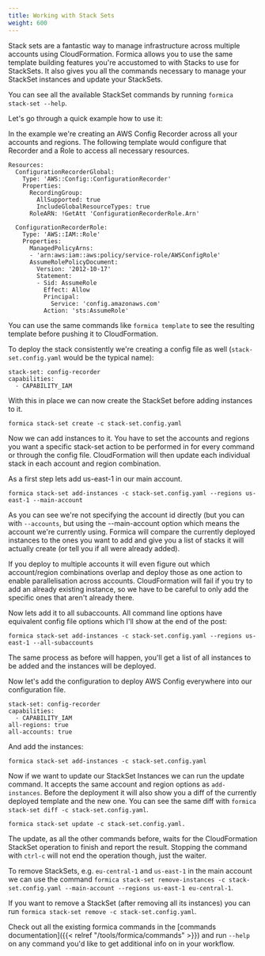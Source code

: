 ```yaml
---
title: Working with Stack Sets
weight: 600
---
```


Stack sets are a fantastic way to manage infrastructure across multiple accounts using CloudFormation. Formica allows you to use the same template building features you're accustomed to with Stacks to use for StackSets. It also gives you all the commands necessary to manage your StackSet instances and update your StackSets.

You can see all the available StackSet commands by running `formica stack-set --help`.

Let's go through a quick example how to use it:

In the example we're creating an AWS Config Recorder across all your accounts and regions. The following template would configure that Recorder and a Role to access all necessary resources.


```
Resources:
  ConfigurationRecorderGlobal:
    Type: 'AWS::Config::ConfigurationRecorder'
    Properties:
      RecordingGroup:
        AllSupported: true
        IncludeGlobalResourceTypes: true
      RoleARN: !GetAtt 'ConfigurationRecorderRole.Arn'

  ConfigurationRecorderRole:
    Type: 'AWS::IAM::Role'
    Properties:
      ManagedPolicyArns:
      - 'arn:aws:iam::aws:policy/service-role/AWSConfigRole'
      AssumeRolePolicyDocument:
        Version: '2012-10-17'
        Statement:
        - Sid: AssumeRole
          Effect: Allow
          Principal:
            Service: 'config.amazonaws.com'
          Action: 'sts:AssumeRole'
```

You can use the same commands like `formica template` to see the resulting template before pushing it to CloudFormation.

To deploy the stack consistently we're creating a config file as well (`stack-set.config.yaml` would be the typical name):

```
stack-set: config-recorder
capabilities:
  - CAPABILITY_IAM
```

With this in place we can now create the StackSet before adding instances to it.

```
formica stack-set create -c stack-set.config.yaml
```

Now we can add instances to it. You have to set the accounts and regions you want a specific stack-set action to be performed in for every command or through the config file. CloudFormation will then update each individual stack in each account and region combination.

As a first step lets add us-east-1 in our main account.

```
formica stack-set add-instances -c stack-set.config.yaml --regions us-east-1 --main-account
```

As you can see we're not specifying the account id directly (but you can with `--accounts`, but using the --main-account option which means the account we're currently using. Formica will compare the currently deployed instances to the ones you want to add and give you a list of stacks it will actually create (or tell you if all were already added).

If you deploy to multiple accounts it will even figure out which account/region combinations overlap and deploy those as one action to enable parallelisation across accounts. CloudFormation will fail if you try to add an already existing instance, so we have to be careful to only add the specific ones that aren't already there.

Now lets add it to all subaccounts. All command line options have equivalent config file options which I'll show at the end of the post:

```
formica stack-set add-instances -c stack-set.config.yaml --regions us-east-1 --all-subaccounts
```

The same process as before will happen, you'll get a list of all instances to be added and the instances will be deployed.

Now let's add the configuration to deploy AWS Config everywhere into our configuration file.

```
stack-set: config-recorder
capabilities:
  - CAPABILITY_IAM
all-regions: true
all-accounts: true
```

And add the instances:

```
formica stack-set add-instances -c stack-set.config.yaml
```

Now if we want to update our StackSet Instances we can run the update command. It accepts the same account and region options as `add-instances`. Before the deployment it will also show you a diff of the currently deployed template and the new one. You can see the same diff with `formica stack-set diff -c stack-set.config.yaml`.

```
formica stack-set update -c stack-set.config.yaml.
```

The update, as all the other commands before, waits for the CloudFormation StackSet operation to finish and report the result. Stopping the command with `ctrl-c` will not end the operation though, just the waiter.

To remove StackSets, e.g. `eu-central-1` and `us-east-1` in the main account we can use the command `formica stack-set remove-instances -c stack-set.config.yaml --main-account --regions us-east-1 eu-central-1`.

If you want to remove a StackSet (after removing all its instances) you can run `formica stack-set remove -c stack-set.config.yaml`.

Check out all the existing formica commands in the [commands documentation]({{< relref "/tools/formica/commands" >}}) and run `--help` on any command you'd like to get additional info on in your workflow.